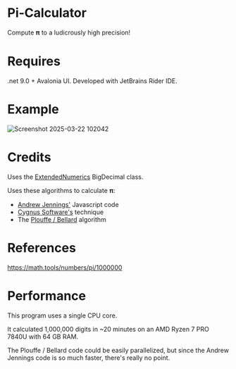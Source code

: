 # Pi-Calculator
Compute 𝛑 to a ludicrously high precision!

# Requires

.net 9.0 + Avalonia UI. Developed with JetBrains Rider IDE.

# Example

![Screenshot 2025-03-22 102042](https://github.com/user-attachments/assets/75d81b10-19d5-4820-b204-3a265ac99821)

# Credits

Uses the [ExtendedNumerics](https://www.nuget.org/packages/ExtendedNumerics.BigDecimal/) BigDecimal class.

Uses these algorithms to calculate 𝛑:

* [Andrew Jennings'](http://ajennings.net/blog/a-million-digits-of-pi-in-9-lines-of-javascript.html) Javascript code
* [Cygnus Software's](https://www.cygnus-software.com/misc/pidigits.htm) technique
* The [Plouffe / Bellard](https://bellard.org/pi/pi.c) algorithm

# References

https://math.tools/numbers/pi/1000000

# Performance

This program uses a single CPU core.

It calculated 1,000,000 digits in ~20 minutes on an AMD Ryzen 7 PRO 7840U with 64 GB RAM.

The Plouffe / Bellard code could be easily parallelized, but since the Andrew 
Jennings code is so much faster, there's really no point.